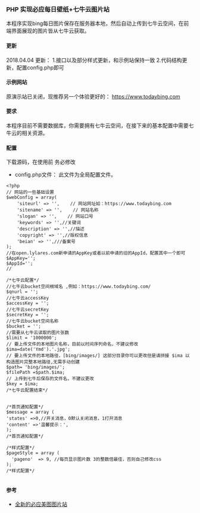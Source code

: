 ### PHP 实现必应每日壁纸+七牛云图片站
本程序实现bing每日图片保存在服务器本地，然后自动上传到七牛云空间，在前端界面展现的图片皆从七牛云获取。
#### 更新
2018.04.04 更新：
1.接口以及部分样式更新，和示例站保持一致
2.代码结构更新，配置config.php即可

#### 示例网站
原演示站已关闭，现推荐另一个体验更好的：
https://www.todaybing.com

#### 要求
本程序目前不需要数据库，你需要拥有七牛云空间，在接下来的基本配置中需要七牛云的相关资源。

#### 配置
下载源码，在使用前 务必修改
- config.php文件：
此文件为全局配置文件。

```
<?php
// 网站的一些基础设置
$webConfig = array(
    'siteurl' => '',    // 网站网址如：https://www.todaybing.com
    'sitename' => '',    // 网站名称
    'slogan' => '',    // 网站口号 
    'keywords' => '',//关键词
    'description' => '',//描述
	'copyright' => '',//版权信息
	'beian' => '',///备案号
);
//在open.lylares.com新申请的AppKey或者以前申请的旧的AppId，配置其中一个即可
$AppKey='';
$AppId='';
//

/*七牛云配置*/
//七牛云bucket空间根域名 ,例如：https://www.todaybing.com/
$qnurl = '';
//七牛云accessKey 
$accessKey = '';
//七牛云secretKey
$secretKey = '';
//七牛云bucket空间名称
$bucket = '';
//需要从七牛云读取的图片张数
$limit = '1000000';
// 要上传文件的本地图片名称，目前以时间序列命名，不建议修改
$ima=date('Ymd').'.jpg';
// 要上传文件的本地路径，[bing/images/] 这部分目录你可以更改但是请拼接 $ima 以构造图片完整本地路径,无需手动创建
$path= 'bing/images/';
$filePath =$path.$ima; 
// 上传到七牛后保存的文件名，不建议更改
$key = $ima;
/*七牛云配置结束*/


/*首页通知配置*/
$message = array (
'states' =>0,//开关消息，0默认关闭消息，1打开消息
'content' =>'温馨提示：',
);
/*首页通知配置*/

/*样式配置*/
$pageStyle = array (
  'pageno'  => 9, //每页显示图片数 3的整数倍最佳，否则自己修改css
);
/*样式配置*/


```
#### 参考

- [全新的必应美图图片站](https://www.lylares.com/the-new-site-of-bing-everyday-gallery.html)
